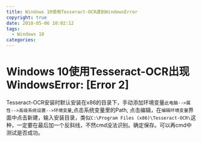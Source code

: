 ```yaml
---
title: Windows 10使用Tesseract-OCR遇到WindowsError
copyright: true
date: 2018-05-06 10:02:12
tags:
  - Windows 10
categories:
---
```


# Windows 10使用Tesseract-OCR出现WindowsError: [Error 2]

Tesseract-OCR安装时默认安装在x86的目录下，手动添加环境变量`此电脑-->属性-->高级系统设置-->环境变量`,点击系统变量里的Path, 点击编辑，在`编辑环境变量`界面中点击新建，输入安装目录，类似`C:\Program Files (x86)\Tesseract-OCR\`这种，一定要在最后加一个反斜线，不然cmd没法识别。确定保存。可以再cmd中测试是否成功。
